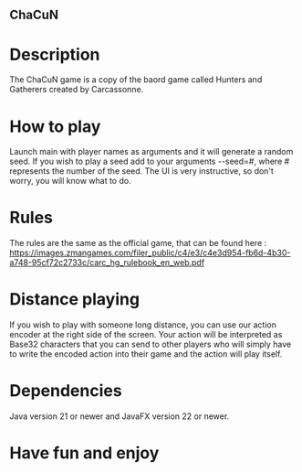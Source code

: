 ## ChaCuN
# Description 
The ChaCuN game is a copy of the baord game called Hunters and Gatherers created by Carcassonne.

# How to play
Launch main with player names as arguments and it will generate a random seed.
If you wish to play a seed add to your arguments --seed=#, where # represents the number of the seed.
The UI is very instructive, so don't worry, you will know what to do.

# Rules 
The rules are the same as the official game, that can be found here : 
https://images.zmangames.com/filer_public/c4/e3/c4e3d954-fb6d-4b30-a748-95cf72c2733c/carc_hg_rulebook_en_web.pdf

# Distance playing
If you wish to play with someone long distance, you can use our action encoder at the right side of the screen.
Your action will be interpreted as Base32 characters that you can send to other players who will simply have to
write the encoded action into their game and the action will play itself.

# Dependencies
Java version 21 or newer and JavaFX version 22 or newer.

# Have fun and enjoy
